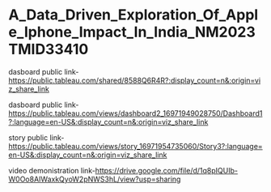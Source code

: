 # A_Data_Driven_Exploration_Of_Apple_Iphone_Impact_In_India_NM2023TMID33410


dasboard public link-https://public.tableau.com/shared/8588Q6R4R?:display_count=n&:origin=viz_share_link

dasboard public link-https://public.tableau.com/views/dashboard2_16971949028750/Dashboard1?:language=en-US&:display_count=n&:origin=viz_share_link


story public link-https://public.tableau.com/views/story_16971954735060/Story3?:language=en-US&:display_count=n&:origin=viz_share_link

video demonistration link-https://drive.google.com/file/d/1q8pIQUIb-W0Oo8AIWaxkQyoW2pNWS3hL/view?usp=sharing
